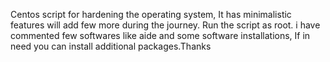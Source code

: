 Centos script for hardening the operating system, It has minimalistic features will add few more during the journey. Run the script as root. i have commented few softwares like aide and some software installations, If in need you can install additional packages.Thanks
